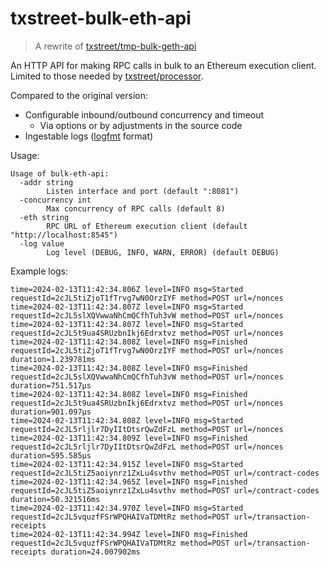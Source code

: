 # txstreet-bulk-eth-api

> A rewrite of
> [txstreet/tmp-bulk-geth-api](https://github.com/txstreet/tmp-bulk-geth-api)

An HTTP API for making RPC calls in bulk to an Ethereum execution client.
Limited to those needed by
[txstreet/processor](https://github.com/txstreet/processor).

Compared to the original version:

* Configurable inbound/outbound concurrency and timeout
  * Via options or by adjustments in the source code
* Ingestable logs ([logfmt][logfmt] format)

[logfmt]: https://brandur.org/logfmt

Usage:

```
Usage of bulk-eth-api:
  -addr string
    	Listen interface and port (default ":8081")
  -concurrency int
    	Max concurrency of RPC calls (default 8)
  -eth string
    	RPC URL of Ethereum execution client (default "http://localhost:8545")
  -log value
    	Log level (DEBUG, INFO, WARN, ERROR) (default DEBUG)
```

Example logs:

```
time=2024-02-13T11:42:34.806Z level=INFO msg=Started requestId=2cJL5tiZjoT1fTrvg7wN0OrzIYF method=POST url=/nonces
time=2024-02-13T11:42:34.807Z level=INFO msg=Started requestId=2cJL5slXQVwwaNhCmQCfhTuh3vW method=POST url=/nonces
time=2024-02-13T11:42:34.807Z level=INFO msg=Started requestId=2cJL5t9ua4SRUzbnIkj6Edrxtvz method=POST url=/nonces
time=2024-02-13T11:42:34.808Z level=INFO msg=Finished requestId=2cJL5tiZjoT1fTrvg7wN0OrzIYF method=POST url=/nonces duration=1.239781ms
time=2024-02-13T11:42:34.808Z level=INFO msg=Finished requestId=2cJL5slXQVwwaNhCmQCfhTuh3vW method=POST url=/nonces duration=751.517µs
time=2024-02-13T11:42:34.808Z level=INFO msg=Finished requestId=2cJL5t9ua4SRUzbnIkj6Edrxtvz method=POST url=/nonces duration=901.097µs
time=2024-02-13T11:42:34.808Z level=INFO msg=Started requestId=2cJL5rljlr7DyIItDtsrQwZdFzL method=POST url=/nonces
time=2024-02-13T11:42:34.809Z level=INFO msg=Finished requestId=2cJL5rljlr7DyIItDtsrQwZdFzL method=POST url=/nonces duration=595.585µs
time=2024-02-13T11:42:34.915Z level=INFO msg=Started requestId=2cJL5tiZ5aoiynrz1ZxLu4svthv method=POST url=/contract-codes
time=2024-02-13T11:42:34.965Z level=INFO msg=Finished requestId=2cJL5tiZ5aoiynrz1ZxLu4svthv method=POST url=/contract-codes duration=50.321516ms
time=2024-02-13T11:42:34.970Z level=INFO msg=Started requestId=2cJL5vquzfFSrWPQHAIVaTDMtRz method=POST url=/transaction-receipts
time=2024-02-13T11:42:34.994Z level=INFO msg=Finished requestId=2cJL5vquzfFSrWPQHAIVaTDMtRz method=POST url=/transaction-receipts duration=24.007902ms
```
